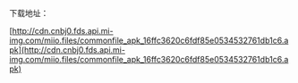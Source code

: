 下载地址：

[http://cdn.cnbj0.fds.api.mi-img.com/miio.files/commonfile_apk_16ffc3620c6fdf85e0534532761db1c6.apk](http://cdn.cnbj0.fds.api.mi-img.com/miio.files/commonfile_apk_16ffc3620c6fdf85e0534532761db1c6.apk)
